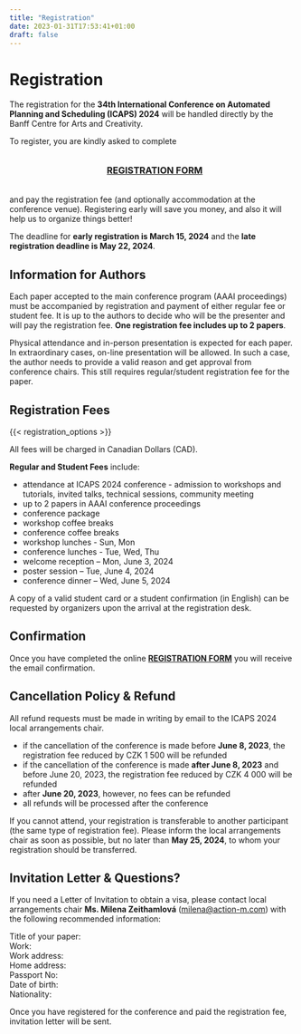 ```yaml
---
title: "Registration"
date: 2023-01-31T17:53:41+01:00
draft: false
---
```


# Registration

The registration for the **34th International Conference on Automated Planning and Scheduling (ICAPS) 2024** will be handled directly by the Banff Centre for Arts and Creativity.


To register, you are kindly asked to complete

<div style="width: 100%; padding: 1%; text-align: center;">

 <p><a href="https://banffcentreforartsandcreativity-qwlyf.formstack.com/forms/ica2405" target="_blank"><span style="font-weight: bold;font-size: 16px;">REGISTRATION FORM</span></a></p>

</div>


and pay the registration fee (and optionally accommodation at the conference venue). Registering early will save you money, and also it will help us to organize things better!

The deadline for **early registration is March 15, 2024** and the **late registration deadline is May 22, 2024**.

## Information for Authors

Each paper accepted to the main conference program (AAAI proceedings) must be accompanied by registration and payment of either regular fee or student fee. It is up to the authors to decide who will be the presenter and will pay the registration fee. **One registration fee includes up to 2 papers**.

Physical attendance and in-person presentation is expected for each paper. In extraordinary cases, on-line presentation will be allowed. In such a case, the author needs to provide a valid reason and get approval from conference chairs. This still requires regular/student registration fee for the paper.


## Registration Fees

{{< registration_options >}}


All fees will be charged in Canadian Dollars (CAD).

**Regular and Student Fees** include:

* attendance at ICAPS 2024 conference - admission to workshops and tutorials, invited talks, technical sessions, community meeting
* up to 2 papers in AAAI conference proceedings
* conference package
* workshop coffee breaks
* conference coffee breaks
* workshop lunches - Sun, Mon
* conference lunches - Tue, Wed, Thu
* welcome reception – Mon, June 3, 2024
* poster session – Tue, June 4, 2024
* conference dinner – Wed, June 5, 2024

A copy of a valid student card or a student confirmation (in English) can be requested by organizers upon the arrival at the registration desk.

## Confirmation

Once you have completed the online [**REGISTRATION FORM**](https://banffcentreforartsandcreativity-qwlyf.formstack.com/forms/ica2405) you will receive the email confirmation.

## Cancellation Policy & Refund

All refund requests must be made in writing by email to the ICAPS 2024 local arrangements chair.

* if the cancellation of the conference is made before **June 8, 2023**, the registration fee reduced by CZK 1 500 will be refunded
* if the cancellation of the conference is made **after June 8, 2023** and before June 20, 2023, the registration fee reduced by CZK 4 000 will be refunded
* after **June 20, 2023**, however, no fees can be refunded
* all refunds will be processed after the conference

If you cannot attend, your registration is transferable to another participant (the same type of registration fee). Please inform the local arrangements chair as soon as possible, but no later than **May 25, 2024**, to whom your registration should be transferred.

## Invitation Letter & Questions?

If you need a Letter of Invitation to obtain a visa, please contact local arrangements chair **Ms. Milena Zeithamlová** (<milena@action-m.com>) with the following recommended information:

Title of your paper: \
Work: \
Work address: \
Home address: \
Passport No: \
Date of birth: \
Nationality:


Once you have registered for the conference and paid the registration fee, invitation letter will be sent.



